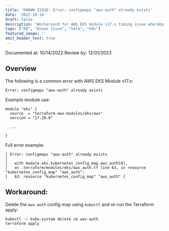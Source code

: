 ```yaml
---
title: 'KNOWN ISSUE: Error: configmaps "aws-auth" already exists'
date: '2022-10-14'
draft: false
description: "Workaround for AWS EKS module v17.x timing issue whereby the 'aws-auth' config map exists before it was expected to"
tags: ["KB", "Known Issue", "helm", "k8s"]
featured_image: ''
omit_header_text: true
---
```


Documented at: 10/14/2022
Review by: 12/01/2023

## Overview

The following is a common error with AWS EKS Module v17.x:

`Error: configmaps "aws-auth" already exists`

Example module use:

```hcl
module "eks" {
  source  = "terraform-aws-modules/eks/aws"
  version = "17.20.0"

  ...

}
```

Full error example:

```hcl
│ Error: configmaps "aws-auth" already exists
│ 
│   with module.eks.kubernetes_config_map.aws_auth[0],
│   on .terraform/modules/eks/aws_auth.tf line 63, in resource "kubernetes_config_map" "aws_auth":
│   63: resource "kubernetes_config_map" "aws_auth" {
```

## Workaround:

Delete the `aws-auth` config map using `kubectl` and re-run the Terraform apply:

```sh
kubectl -n kube-system delete cm aws-auth
terraform apply
```